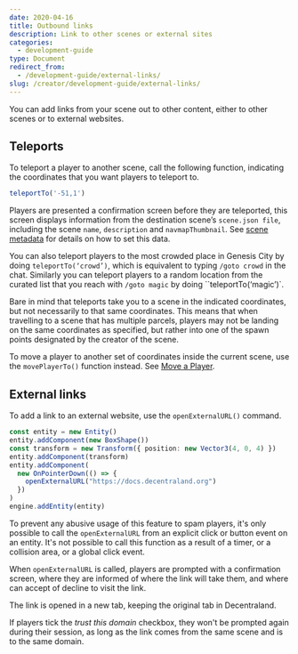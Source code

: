 ```yaml
---
date: 2020-04-16
title: Outbound links
description: Link to other scenes or external sites
categories:
  - development-guide
type: Document
redirect_from:
  - /development-guide/external-links/
slug: /creator/development-guide/external-links/
---
```


You can add links from your scene out to other content, either to other scenes or to external websites.

## Teleports

To teleport a player to another scene, call the following function, indicating the coordinates that you want players to teleport to.

```ts
teleportTo('-51,1')
```

Players are presented a confirmation screen before they are teleported, this screen displays information from the destination scene’s `scene.json file`, including the scene `name`, `description` and `navmapThumbnail`. See [scene metadata](/creator/development-guide/scene-metadata) for details on how to set this data.

You can also teleport players to the most crowded place in Genesis City by doing `teleportTo(‘crowd’)`, which is equivalent to typing `/goto crowd` in the chat. Similarly you can teleport players to a random location from the curated list that you reach with `/goto magic` by doing ``teleportTo(‘magic’)`.

Bare in mind that teleports take you to a scene in the indicated coordinates, but not necessarily to that same coordinates. This means that when travelling to a scene that has multiple parcels, players may not be landing on the same coordinates as specified, but rather into one of the spawn points designated by the creator of the scene.

To move a player to another set of coordinates inside the current scene, use the `movePlayerTo()` function instead. See [Move a Player](/creator/development-guide/move-player).

## External links

To add a link to an external website, use the `openExternalURL()` command.

```ts
const entity = new Entity()
entity.addComponent(new BoxShape())
const transform = new Transform({ position: new Vector3(4, 0, 4) })
entity.addComponent(transform)
entity.addComponent(
  new OnPointerDown(() => {
    openExternalURL("https://docs.decentraland.org")
  })
)
engine.addEntity(entity)
```

To prevent any abusive usage of this feature to spam players, it's only possible to call the `openExternalURL` from an explicit click or button event on an entity. It's not possible to call this function as a result of a timer, or a collision area, or a global click event.

When `openExternalURL` is called, players are prompted with a confirmation screen, where they are informed of where the link will take them, and where can accept of decline to visit the link.

The link is opened in a new tab, keeping the original tab in Decentraland.

If players tick the _trust this domain_ checkbox, they won't be prompted again during their session, as long as the link comes from the same scene and is to the same domain.
